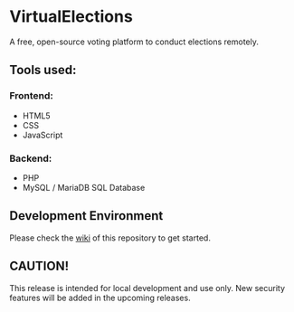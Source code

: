 # VirtualElections
A free, open-source voting platform to conduct elections remotely.

## Tools used:
### Frontend:
- HTML5
- CSS
- JavaScript
### Backend:
- PHP
- MySQL / MariaDB SQL Database

## Development Environment
Please check the [wiki](https://github.com/burraabhishek/virtualelections/wiki) of this repository to get started.

## CAUTION!
This release is intended for local development and use only. New security features will be added in the upcoming releases.
